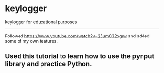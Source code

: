 # keylogger
keylogger for educational purposes

------------------------------------------
Followed https://www.youtube.com/watch?v=25um032xgrw and added some of my own features. 

Used this tutorial to learn how to use the pynput library and practice Python. 
------------------------------------------
